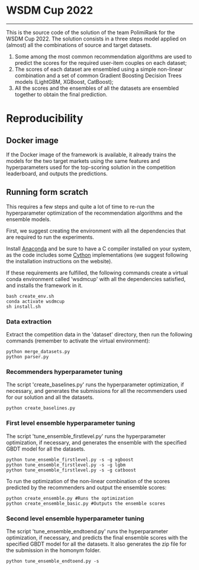 # WSDM Cup 2022

---

This is the source code of the solution of the team PolimiRank for the WSDM Cup 2022.
The solution consists in a three steps model applied on (almost) all the combinations of source and target datasets.
1) Some among the most common recommendation algorithms are used to predict the scores for the required user-item couples on each dataset;
2) The scores of each dataset are ensembled using a simple non-linear combination and a set of common Gradient Boosting Decision Trees models (LightGBM, XGBoost, CatBoost);
3) All the scores and the ensembles of all the datasets are ensembled together to obtain the final prediction.

# Reproducibility

## Docker image

If the Docker image of the framework is available, it already trains the models for the two target markets 
using the same features and hyperparameters used for the top-scoring solution in the competition leaderboard,
and outputs the predictions.

## Running form scratch

This requires a few steps and quite a lot of time to re-run the hyperparameter optimization 
of the recommendation algorithms and the ensemble models. 

First, we suggest creating the environment with all the dependencies that are required to run the experiments.

Install [Anaconda](https://www.anaconda.com/products/individual) and be sure to have a C
compiler installed on your system, as the code includes some [Cython](https://cython.readthedocs.io/en/latest/index.html)
implementations (we suggest following the installation instructions on the website).

If these requirements are fulfilled, the following commands create a virtual conda environment called 'wsdmcup' 
with all the dependencies satisfied, and installs the framework in it.

```console
bash create_env.sh
conda activate wsdmcup
sh install.sh
```

### Data extraction

Extract the competition data in the 'dataset' directory, then run the following commands (remember to activate the virtual environment):

```console
python merge_datasets.py
python parser.py
```

### Recommenders hyperparameter tuning

The script 'create_baselines.py' runs the hyperparameter optimization, if necessary, and generates the
submissions for all the recommenders used for our solution and all the datasets.

```console
python create_baselines.py
```


### First level ensemble hyperparameter tuning

The script 'tune_ensemble_firstlevel.py' runs the hyperparameter optimization, if necessary, and generates the
ensemble with the specified GBDT model for all the datasets.

```console
python tune_ensemble_firstlevel.py -s -g xgboost
python tune_ensemble_firstlevel.py -s -g lgbm
python tune_ensemble_firstlevel.py -s -g catboost
```

To run the optimization of the non-linear combination of the scores predicted by the recommenders and output the ensemble scores:

```console
python create_ensemble.py #Runs the optimization
python create_ensemble_basic.py #Outputs the ensemble scores
```


### Second level ensemble hyperparameter tuning

The script 'tune_ensemble_endtoend.py' runs the hyperparameter optimization, if necessary, and predicts the
final ensemble scores with the specified GBDT model for all the datasets.
It also generates the zip file for the submission in the homonym folder.

```console
python tune_ensemble_endtoend.py -s 
```


